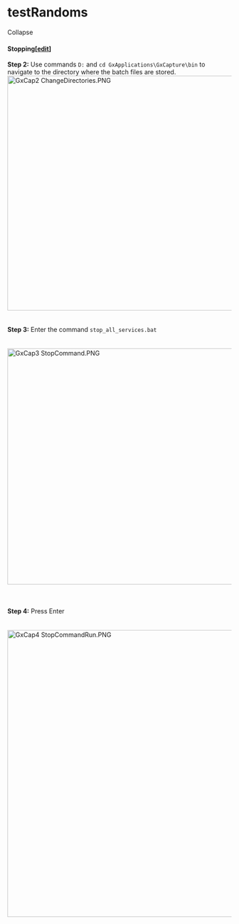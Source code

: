 # testRandoms



<div class="toccolours mw-collapsible"><span class="mw-collapsible-toggle mw-collapsible-toggle-default mw-collapsible-toggle-expanded" role="button" tabindex="0"><a class="mw-collapsible-text">Collapse</a></span>
<h4><span class="mw-headline" id="Stopping">Stopping</span><span class="mw-editsection"><span class="mw-editsection-bracket">[</span><a href="/isWiki/index.php?title=CSNH_GxCapture&amp;action=edit&amp;section=16" title="Edit section: Stopping">edit</a><span class="mw-editsection-bracket">]</span></span></h4>
<div class="mw-collapsible-content" style="">
<p><b>Step 2:</b> Use commands <code>D:</code> and <code>cd GxApplications\GxCapture\bin</code> to navigate to the directory where the batch files are stored.
<a href="/isWiki/index.php?title=File:GxCap2_ChangeDirectories.PNG" class="image fancybox"><img alt="GxCap2 ChangeDirectories.PNG" src="/isWiki/images/7/71/GxCap2_ChangeDirectories.PNG" width="992" height="526"></a>
<br><br><br><b>Step 3:</b> Enter the command <code>stop_all_services.bat</code>
<br><br><br><a href="/isWiki/index.php?title=File:GxCap3_StopCommand.PNG" class="image fancybox"><img alt="GxCap3 StopCommand.PNG" src="/isWiki/images/6/60/GxCap3_StopCommand.PNG" width="998" height="529"></a>
<br><br><br><br><b>Step 4:</b> Press Enter 
<br><br><br><a href="/isWiki/index.php?title=File:GxCap4_StopCommandRun.PNG" class="image fancybox"><img alt="GxCap4 StopCommandRun.PNG" src="/isWiki/images/b/bd/GxCap4_StopCommandRun.PNG" width="992" height="643"></a>
</p>
</div>
</div>
